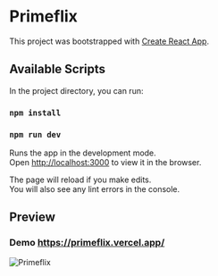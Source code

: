# Primeflix

This project was bootstrapped with [Create React App](https://github.com/facebook/create-react-app).

## Available Scripts

In the project directory, you can run:

### `npm install`

### `npm run dev`

Runs the app in the development mode.<br />
Open [http://localhost:3000](http://localhost:3000) to view it in the browser.

The page will reload if you make edits.<br />
You will also see any lint errors in the console.

## Preview

### Demo https://primeflix.vercel.app/

![Primeflix](https://user-images.githubusercontent.com/32379195/89138856-511a6280-d513-11ea-80a7-28de7cfefe7c.gif)



